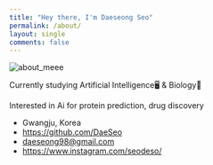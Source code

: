 ```yaml
---
title: "Hey there, I'm Daeseong Seo"
permalink: /about/
layout: single
comments: false
---
```


<img title="" src="file:///Users/seodaeseong/Desktop/blog/DaeSeo.github.io/assets/images/main.png" alt="about_meee" width="">



Currently studying Artificial Intelligence🖥️ & Biology🧬

Interested in Ai for protein prediction, drug discovery



<ul class="author__urls social-icons">
        <li itemprop="homeLocation" itemscope="" itemtype="https://schema.org/Place">
          <i class="fas fa-fw fa-map-marker-alt" aria-hidden="true"></i> <span itemprop="name">  Gwangju, Korea</span>
        </li>
        <li>
          <a href="https://github.com/DaeSeo" itemprop="sameAs" rel="nofollow noopener noreferrer">
            <i class="fab fa-fw fa-github" aria-hidden="true"></i><span class="label">  https://github.com/DaeSeo</span>
          </a>
        </li>
        <li>
          <a href="mailto:daeseong98@gmail.com">
            <meta itemprop="email" content="daeseong98@gmail.com">
            <i class="fas fa-fw fa-envelope-square" aria-hidden="true"></i><span class="label">  daeseong98@gmail.com</span>
          </a>
        </li>
        <li>
          <a href="https://www.instagram.com/seodeso/" itemprop="sameAs" rel="nofollow noopener noreferrer">
            <i class="fab fa-fw fa-instagram" aria-hidden="true"></i><span class="label">  https://www.instagram.com/seodeso/</span>
          </a>
        </li>
    </ul>
